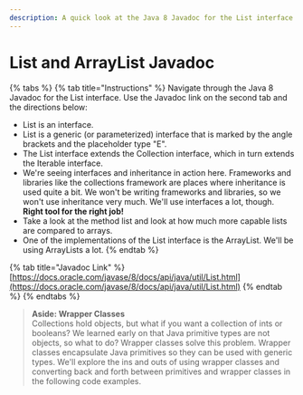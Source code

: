 ```yaml
---
description: A quick look at the Java 8 Javadoc for the List interface.
---
```


# List and ArrayList Javadoc

{% tabs %}
{% tab title="Instructions" %}
Navigate through the Java 8 Javadoc for the List interface. Use the Javadoc link on the second tab and the directions below: 

* List is an interface.
* List is a generic \(or parameterized\) interface that is marked by the angle brackets and the placeholder type "E".
* The List interface extends the Collection interface, which in turn extends the Iterable interface.
* We're seeing interfaces and inheritance in action here. Frameworks and libraries like the collections framework are places where inheritance is used quite a bit. We won't be writing frameworks and libraries, so we won't use inheritance very much. We'll use interfaces a lot, though. **Right tool for the right job!**
* Take a look at the method list and look at how much more capable lists are compared to arrays.
* One of the implementations of the List interface is the ArrayList. We'll be using ArrayLists a lot.
{% endtab %}

{% tab title="Javadoc Link" %}
[https://docs.oracle.com/javase/8/docs/api/java/util/List.html](https://docs.oracle.com/javase/8/docs/api/java/util/List.html)
{% endtab %}
{% endtabs %}

> **Aside: Wrapper Classes**  
> Collections hold objects, but what if you want a collection of ints or booleans? We learned early on that Java primitive types are not objects, so what to do? Wrapper classes solve this problem. Wrapper classes encapsulate Java primitives so they can be used with generic types. We'll explore the ins and outs of using wrapper classes and converting back and forth between primitives and wrapper classes in the following code examples.

